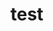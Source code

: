 # test
<!DOCTYPE html>
<html>
<head>
    <title>キャラクター選択画面</title>
    <style>
        .character {
            width: 100px;
            height: 100px;
            margin: 10px;
        }

        .selected {
            border: 3px solid red;
        }
    </style>
</head>
<body>
    <div id="characters">
        <img src="character1.png" class="character" id="char1">
        <img src="character2.png" class="character" id="char2">
        <img src="character3.png" class="character" id="char3">
        <!-- キャラクターの画像を追加 -->
    </div>

    <script>
        var characters = document.getElementsByClassName('character');

        for (let i = 0; i < characters.length; i++) {
            characters[i].addEventListener('click', function() {
                for (let j = 0; j < characters.length; j++) {
                    characters[j].classList.remove('selected');
                }
                this.classList.add('selected');
            });
        }
    </script>
</body>
</html>
